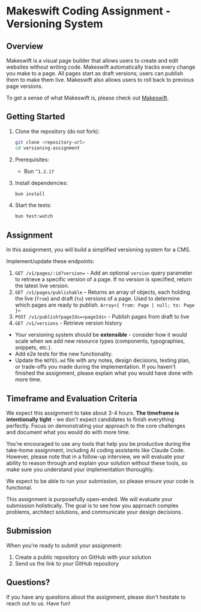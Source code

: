# Makeswift Coding Assignment - Versioning System

## Overview

Makeswift is a visual page builder that allows users to create and edit websites without writing code. Makeswift automatically tracks every change you make to a page. All pages start as draft versions; users can publish them to make them live. Makeswift also allows users to roll back to previous page versions.

To get a sense of what Makeswift is, please check out [Makeswift](https://makeswift.com/).

## Getting Started

1. Clone the repository (do not fork):

   ```bash
   git clone <repository-url>
   cd versioning-assignment
   ```

2. Prerequisites:

   - Bun `^1.2.17`

3. Install dependencies:

   ```bash
   bun install
   ```

4. Start the tests:
   ```bash
   bun test:watch
   ```

## Assignment

In this assignment, you will build a simplified versioning system for a CMS.

Implement/update these endpoints:

1. `GET /v1/pages/:id?version=` - Add an optional `version` query parameter to retrieve a specific version of a page. If no version is specified, return the latest live version.
2. `GET /v1/pages/publishable` – Returns an array of objects, each holding the live (`from`) and draft (`to`) versions of a page. Used to determine which pages are ready to publish. `Array<{ from: Page | null; to: Page }>`
3. `POST /v1/publish?pageIds=<pageIds>` - Publish pages from draft to live
4. `GET /v1/versions` - Retrieve version history

- Your versioning system should be **extensible** - consider how it would scale when we add new resource types (components, typographies, snippets, etc.).
- Add e2e tests for the new functionality.
- Update the `NOTES.md` file with any notes, design decisions, testing plan, or trade-offs you made during the implementation. If you haven't finished the assignment, please explain what you would have done with more time.

## Timeframe and Evaluation Criteria

We expect this assignment to take about 3-4 hours. **The timeframe is intentionally tight** - we don't expect candidates to finish everything perfectly. Focus on demonstrating your approach to the core challenges and document what you would do with more time.

You're encouraged to use any tools that help you be productive during the take-home assignment, including AI coding assistants like Claude Code. However, please note that in a follow-up interview, we will evaluate your ability to reason through and explain your solution without these tools, so make sure you understand your implementation thoroughly.

We expect to be able to run your submission, so please ensure your code is functional.

This assignment is purposefully open-ended. We will evaluate your submission holistically. The goal is to see how you approach complex problems, architect solutions, and communicate your design decisions.

## Submission

When you're ready to submit your assignment:

1. Create a public repository on GitHub with your solution
2. Send us the link to your GitHub repository

## Questions?

If you have any questions about the assignment, please don't hesitate to reach out to us. Have fun!
